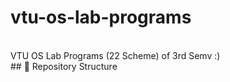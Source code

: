 # vtu-os-lab-programs
<br>
VTU OS Lab Programs (22 Scheme) of 3rd Semv :)
<br>
## 📂 Repository Structure


